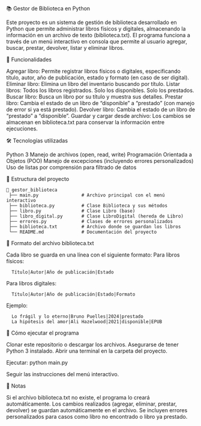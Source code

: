 📚 Gestor de Biblioteca en Python

Este proyecto es un sistema de gestión de biblioteca desarrollado en Python que permite administrar libros físicos y digitales, almacenando la información en un archivo de texto (biblioteca.txt).
El programa funciona a través de un menú interactivo en consola que permite al usuario agregar, buscar, prestar, devolver, listar y eliminar libros.

📌 Funcionalidades

Agregar libro: Permite registrar libros físicos o digitales, especificando título, autor, año de publicación, estado y formato (en caso de ser digital).
Eliminar libro: Elimina un libro del inventario buscando por título.
Listar libros:
  Todos los libros registrados.
  Solo los disponibles.
  Solo los prestados.
  Buscar libro: Busca un libro por su título y muestra sus detalles.
  Prestar libro: Cambia el estado de un libro de “disponible” a “prestado” (con manejo de error si ya está prestado).
  Devolver libro: Cambia el estado de un libro de “prestado” a “disponible”.
  Guardar y cargar desde archivo: Los cambios se almacenan en biblioteca.txt para conservar la información entre ejecuciones.

🛠️ Tecnologías utilizadas

Python 3
Manejo de archivos (open, read, write)
Programación Orientada a Objetos (POO)
Manejo de excepciones (incluyendo errores personalizados)
Uso de listas por comprensión para filtrado de datos

📌 Estructura del proyecto
```
📁 gestor_biblioteca
 ├── main.py                # Archivo principal con el menú interactivo
 ├── biblioteca.py          # Clase Biblioteca y sus métodos
 ├── libro.py               # Clase Libro (base)
 ├── libro_digital.py       # Clase LibroDigital (hereda de Libro)
 ├── errores.py             # Clases de errores personalizados
 ├── biblioteca.txt         # Archivo donde se guardan los libros
 └── README.md              # Documentación del proyecto
```
📌 Formato del archivo biblioteca.txt

Cada libro se guarda en una línea con el siguiente formato:
Para libros físicos:
```
  Título|Autor|Año de publicación|Estado
```
Para libros digitales:
```
  Título|Autor|Año de publicación|Estado|Formato
```
Ejemplo:
```
  Lo frágil y lo eterno|Bruno Puelles|2024|prestado
  La hipótesis del amor|Ali Hazelwood|2021|disponible|EPUB
```
📌 Cómo ejecutar el programa

Clonar este repositorio o descargar los archivos.
Asegurarse de tener Python 3 instalado.
Abrir una terminal en la carpeta del proyecto.

Ejecutar:
python main.py

Seguir las instrucciones del menú interactivo.

📌 Notas

Si el archivo biblioteca.txt no existe, el programa lo creará automáticamente.
Los cambios realizados (agregar, eliminar, prestar, devolver) se guardan automáticamente en el archivo.
Se incluyen errores personalizados para casos como libro no encontrado o libro ya prestado.
